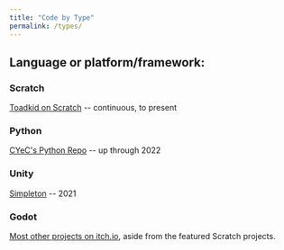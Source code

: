 ```yaml
---
title: "Code by Type"
permalink: /types/
---
```


## Language or platform/framework:

### Scratch
[Toadkid on Scratch](https://scratch.mit.edu/users/Toadkid/) -- continuous, to present

### Python
[CYeC's Python Repo](https://github.com/cyec2025/cyec_python) -- up through 2022

### Unity
[Simpleton](https://yyekko.itch.io/simpleton) -- 2021

### Godot
[Most other projects on itch.io](https://yyekko.itch.io/), aside from the featured Scratch projects.
